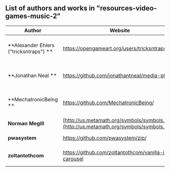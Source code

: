 ## List of authors and works in "resources-video-games-music-2"  
  
| **Author** | **Website** | **Work** | Licence(s) |  
| ---------- | ----------- | -------- | ---------- |  
| **Alexander Ehlers ("tricksntraps") ** | https://opengameart.org/users/tricksntraps  | [Alexander Ehlers](../../../music/Alexander%20Ehlers/) | CC0 Public Domain Dedication
| **Jonathan Neal ** | https://github.com/jonathantneal/media-player  | [media-player](../../../MechatronicBeing/scripts/web/media-player/) | CC0 "No Rights Reserved" license
| **MechatronicBeing ** | https://github.com/MechatronicBeing/ | [md2html](../../../MechatronicBeing/scripts/web/md2html/) | CC0 Public Domain Dedication
| **Norman Megill** | [http://us.metamath.org/symbols/symbols.html](http://us.metamath.org/symbols/symbols.html) | [symbols](../../../MechatronicBeing/images/symbols/) | Public domain
| **pwasystem** | https://github.com/pwasystem/zip/  | [zip](../../../MechatronicBeing/scripts/web/zip/) | "The Unlicense"
| **zoltantothcom** | https://github.com/zoltantothcom/vanilla-js-carousel  | [vanilla-js-carousel](../../../MechatronicBeing/scripts/web/vanilla-js-carousel/) | "The Unlicense"
